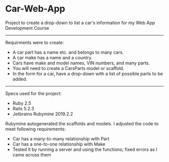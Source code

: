 # Car-Web-App
Project to create a drop-down to list a car's information for my Web App Development Course

-------------------------------------------------------------------------------------------
Requirments were to create:

- A car part has a name etc. and belongs to many cars.
- A car make has a name and a country.
- Cars have make and model names, VIN numbers, and many parts.
- You will need to create a CarsParts model or scaffold.
- In the form for a car, have a drop-down with a list of possible parts to be added.

-------------------------------------------------------------------------------------------

Specs used for the project:
- Ruby 2.5
- Rails 5.2.3
- Jetbrains Rubymine 2019.2.2

Rubymine autogenerated the scaffolds and models. I adjusted the code to meet following requirements:
- Car has a many-to-many relationship with Part
- Car has a one-to-one relationship with Make
- Tested it by running a server and using the functions; fixed errors as I came across them
